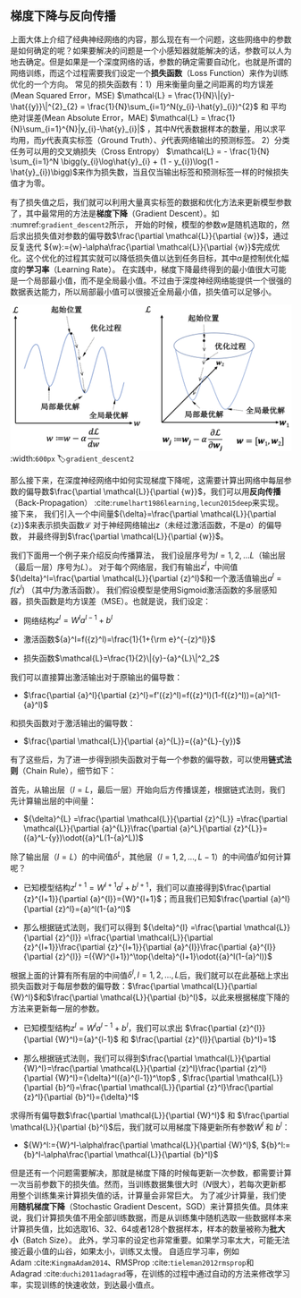 ## 梯度下降与反向传播

上面大体上介绍了经典神经网络的内容，那么现在有一个问题，这些网络中的参数是如何确定的呢？如果要解决的问题是一个小感知器就能解决的话，参数可以人为地去确定。但是如果是一个深度网络的话，参数的确定需要自动化，也就是所谓的网络训练，而这个过程需要我们设定一个**损失函数**（Loss
Function）来作为训练优化的一个方向。
常见的损失函数有：1）用来衡量向量之间距离的均方误差(Mean Squared
Error，MSE)
$\mathcal{L} = \frac{1}{N}\|{y}-\hat{{y}}\|^{2}_{2} = \frac{1}{N}\sum_{i=1}^N(y_{i}-\hat{y}_{i})^{2}$
和 平均绝对误差(Mean Absolute Error，MAE)
$\mathcal{L} = \frac{1}{N}\sum_{i=1}^{N}|y_{i}-\hat{y}_{i}|$
，其中$N$代表数据样本的数量，用以求平均用，而$y$代表真实标签（Ground
Truth）、$\hat{y}$代表网络输出的预测标签。
2）分类任务可以用的交叉熵损失（Cross Entropy）
$\mathcal{L} = - \frac{1}{N} \sum_{i=1}^N \bigg(y_{i}\log\hat{y}_{i} + (1 - y_{i})\log(1 - \hat{y}_{i})\bigg)$来作为损失数，当且仅当输出标签和预测标签一样的时候损失值才为零。

有了损失值之后，我们就可以利用大量真实标签的数据和优化方法来更新模型参数了，其中最常用的方法是**梯度下降**（Gradient
Descent）。如 :numref:`gradient_descent2`所示，
开始的时候，模型的参数${w}$是随机选取的，然后求出损失值对参数的偏导数$\frac{\partial \mathcal{L}}{\partial {w}}$，通过反复迭代
${w}:={w}-\alpha\frac{\partial \mathcal{L}}{\partial {w}}$完成优化。这个优化的过程其实就可以降低损失值以达到任务目标，其中$\alpha$是控制优化幅度的**学习率**（Learning
Rate）。
在实践中，梯度下降最终得到的最小值很大可能是一个局部最小值，而不是全局最小值。不过由于深度神经网络能提供一个很强的数据表达能力，所以局部最小值可以很接近全局最小值，损失值可以足够小。

![梯度下降介绍。（左图）只有一个可以训练的参数$w$；（右图）有两个可以训练的参数${w}=[w_1,w_2]$。在不断更新迭代参数后，损失值$\mathcal{L}$会逐渐地减小。但是由于存在很多局部最优解，我们往往不能更新到全局最优解。](../img/ch_basic/gradient_descent2.png)
:width:`600px`
:label:`gradient_descent2`

那么接下来，在深度神经网络中如何实现梯度下降呢，这需要计算出网络中每层参数的偏导数$\frac{\partial \mathcal{L}}{\partial {w}}$，我们可以用**反向传播**（Back-Propagation） :cite:`rumelhart1986learning,lecun2015deep`来实现。
接下来，
我们引入一个中间量${\delta}=\frac{\partial \mathcal{L}}{\partial {z}}$来表示损失函数$\mathcal{L}$
对于神经网络输出${z}$（未经过激活函数，不是$a$）的偏导数，
并最终得到$\frac{\partial \mathcal{L}}{\partial {w}}$。

我们下面用一个例子来介绍反向传播算法，
我们设层序号为$l=1, 2, \ldots  L$（输出层（最后一层）序号为$L$）。
对于每个网络层，我们有输出${z}^l$，中间值${\delta}^l=\frac{\partial \mathcal{L}}{\partial {z}^l}$和一个激活值输出${a}^l=f({z}^l)$
（其中$f$为激活函数）。
我们假设模型是使用Sigmoid激活函数的多层感知器，损失函数是均方误差（MSE）。也就是说，我们设定：

-   网络结构${z}^{l}={W}^{l}{a}^{l-1}+{b}^{l}$

-   激活函数${a}^l=f({z}^l)=\frac{1}{1+{\rm e}^{-{z}^l}}$

-   损失函数$\mathcal{L}=\frac{1}{2}\|{y}-{a}^{L}\|^2_2$

我们可以直接算出激活输出对于原输出的偏导数：

-   $\frac{\partial {a}^l}{\partial {z}^l}=f'({z}^l)=f({z}^l)(1-f({z}^l))={a}^l(1-{a}^l)$

和损失函数对于激活输出的偏导数：

-   $\frac{\partial \mathcal{L}}{\partial {a}^{L}}=({a}^{L}-{y})$

有了这些后，为了进一步得到损失函数对于每一个参数的偏导数，可以使用**链式法则**（Chain
Rule），细节如下：

首先，从输出层（$l=L$，最后一层）开始向后方传播误差，根据链式法则，我们先计算输出层的中间量：

-   ${\delta}^{L}
    =\frac{\partial \mathcal{L}}{\partial {z}^{L}}
    =\frac{\partial \mathcal{L}}{\partial {a}^{L}}\frac{\partial {a}^L}{\partial {z}^{L}}=({a}^L-{y})\odot({a}^L(1-{a}^L))$

除了输出层（$l=L$）的中间值${\delta}^{L}$，其他层（$l=1, 2, \ldots , L-1$）的中间值${\delta}^{l}$如何计算呢？

-   已知模型结构${z}^{l+1}={W}^{l+1}{a}^{l}+{b}^{l+1}$，我们可以直接得到$\frac{\partial {z}^{l+1}}{\partial {a}^{l}}={W}^{l+1}$；而且我们已知$\frac{\partial {a}^l}{\partial {z}^l}={a}^l(1-{a}^l)$

-   那么根据链式法则，我们可以得到 ${\delta}^{l}
    =\frac{\partial \mathcal{L}}{\partial {z}^{l}}
    =\frac{\partial \mathcal{L}}{\partial {z}^{l+1}}\frac{\partial {z}^{l+1}}{\partial {a}^{l}}\frac{\partial {a}^{l}}{\partial {z}^{l}}
    =({W}^{l+1})^\top{\delta}^{l+1}\odot({a}^l(1-{a}^l))$

根据上面的计算有所有层的中间值${\delta}^l, l=1, 2, \ldots , L$后，我们就可以在此基础上求出损失函数对于每层参数的偏导数：$\frac{\partial \mathcal{L}}{\partial {W}^l}$和$\frac{\partial \mathcal{L}}{\partial {b}^l}$，以此来根据梯度下降的方法来更新每一层的参数。

-   已知模型结构${z}^l={W}^l{a}^{l-1}+{b}^l$，我们可以求出
    $\frac{\partial {z}^{l}}{\partial {W}^l}={a}^{l-1}$ 和
    $\frac{\partial {z}^{l}}{\partial {b}^l}=1$

-   那么根据链式法则，我们可以得到$\frac{\partial \mathcal{L}}{\partial {W}^l}=\frac{\partial \mathcal{L}}{\partial {z}^l}\frac{\partial {z}^l}{\partial {W}^l}={\delta}^l({a}^{l-1})^\top$
    ,
    $\frac{\partial \mathcal{L}}{\partial {b}^l}=\frac{\partial \mathcal{L}}{\partial {z}^l}\frac{\partial {z}^l}{\partial {b}^l}={\delta}^l$

求得所有偏导数$\frac{\partial \mathcal{L}}{\partial {W}^l}$ 和
$\frac{\partial \mathcal{L}}{\partial {b}^l}$后，我们就可以用梯度下降更新所有参数${W}^l$
和 ${b}^l$：

-   ${W}^l:={W}^l-\alpha\frac{\partial \mathcal{L}}{\partial {W}^l}$,
    ${b}^l:={b}^l-\alpha\frac{\partial \mathcal{L}}{\partial {b}^l}$

但是还有一个问题需要解决，那就是梯度下降的时候每更新一次参数，都需要计算一次当前参数下的损失值。然而，当训练数据集很大时（$N$很大），若每次更新都用整个训练集来计算损失值的话，计算量会非常巨大。
为了减少计算量，我们使用**随机梯度下降**（Stochastic Gradient
Descent，SGD）来计算损失值。具体来说，我们计算损失值不用全部训练数据，而是从训练集中随机选取一些数据样本来计算损失值，比如选取16、32、64或者128个数据样本，样本的数量被称为**批大小**（Batch
Size）。
此外，学习率的设定也非常重要。如果学习率太大，可能无法接近最小值的山谷，如果太小，训练又太慢。
自适应学习率，例如Adam :cite:`KingmaAdam2014`、RMSProp :cite:`tieleman2012rmsprop`和
Adagrad :cite:`duchi2011adagrad`等，在训练的过程中通过自动的方法来修改学习率，实现训练的快速收敛，到达最小值点。
